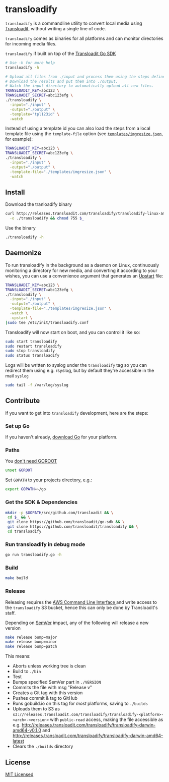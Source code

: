 # transloadify

`transloadify` is a commandline utility to convert local media using [Transloadit](https://transloadit.com), without writing a single line of code.

`transloadify` comes as binaries for all platforms and can monitor directories for incoming media files.

`transloadify` if built on top of the [Transloadit Go SDK](https://github.com/transloadit/go-sdk)

```bash
# Use -h for more help
transloadify -h

# Upload all files from ./input and process them using the steps defined in the template with the id 'tpl123id'.
# Download the results and put them into ./output.
# Watch the input directory to automatically upload all new files.
TRANSLOADIT_KEY=abc123 \
TRANSLOADIT_SECRET=abc123efg \
./transloadify \
  -input="./input" \
  -output="./output" \
  -template="tpl123id" \
  -watch
```

Instead of using a template id you can also load the steps from a local template file using the `template-file` option (see [`templates/imgresize.json`](templates/imgresize.json), for example):
```bash
TRANSLOADIT_KEY=abc123 \
TRANSLOADIT_SECRET=abc123efg \
./transloadify \
  -input="./input" \
  -output="./output" \
  -template-file="./templates/imgresize.json" \
  -watch
```

## Install

Download the tranloadify binary

```bash
curl http://releases.transloadit.com/transloadify/transloadify-linux-amd64-latest \
  -o ./transloadify && chmod 755 $_
```

Use the binary

```bash
./transloadify -h
```

## Daemonize

To run transloadify in the background as a daemon on Linux, continuously monitoring a directory for new media, and converting it according to your wishes, you can use a convenience argument that generates an [Upstart](http://upstart.ubuntu.com/) file:

```bash
TRANSLOADIT_KEY=abc123 \
TRANSLOADIT_SECRET=abc123efg \
./transloadify \
  -input="./input" \
  -output="./output" \
  -template-file="./templates/imgresize.json" \
  -watch \
  -upstart \
|sudo tee /etc/init/transloadify.conf
```

Transloadify will now start on boot, and you can control it like so:

```bash
sudo start transloadify
sudo restart transloadify
sudo stop transloadify
sudo status transloadify
```

Logs will be written to syslog under the `transloadify` tag so you can redirect them using e.g. rsyslog, but by default they're accessible in the mail `syslog`

```bash
sudo tail -f /var/log/syslog
```

## Contribute

If you want to get into `transloadify` development, here are the steps:

### Set up Go

If you haven't already, [download Go](http://golang.org/dl/) for your platform.

### Paths

You [don't need GOROOT](http://dave.cheney.net/2013/06/14/you-dont-need-to-set-goroot-)

```bash
unset GOROOT
```

Set `GOPATH` to your projects directory, e.g.:

```bash
export GOPATH=~/go
```

### Get the SDK & Dependencies

```bash
mkdir -p $GOPATH/src/github.com/transloadit && \
 cd $_ && \
 git clone https://github.com/transloadit/go-sdk && \
 git clone https://github.com/transloadit/transloadify && \
 cd transloadify
```

### Run transloadify in debug mode

```bash
go run transloadify.go -h
```

### Build

```bash
make build
```

### Release

Releasing requires the [AWS Command Line Interface
](http://aws.amazon.com/cli/) and write access to the `transloadify` S3 bucket, hence this can only be done by Transloadit's staff.

Depending on [SemVer](http://semver.org/) impact, any of the following will release a new version

```bash
make release bump=major
make release bump=minor
make release bump=patch
```

This means:

 - Aborts unless working tree is clean
 - Build to `./bin`
 - Test
 - Bumps specified SemVer part in `./VERSION`
 - Commits the file with msg "Release v<version>"
 - Creates a Git tag with this version
 - Pushes commit & tag to GitHub
 - Runs gobuild.io on this tag for *most* platforms, saving to `./builds`
 - Uploads them to S3 as `s3://releases.transloadit.com/transloadify/transloadify-<platform>-<arch>-<version>` with `public-read` access, making the file accessible as e.g. http://releases.transloadit.com/transloadify/transloadify-darwin-amd64-v0.1.0 and http://releases.transloadit.com/transloadify/transloadify-darwin-amd64-latest
 - Clears the `./builds` directory

## License

[MIT Licensed](LICENSE)
